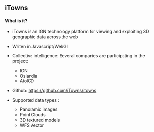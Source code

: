 ## iTowns

#### What is it?

* iTowns is an IGN technology platform for viewing and exploiting 3D geographic data across the web

* Writen in Javascript/WebGl

* Collective intelligence: Several companies are participating in the project:

	 *  IGN 
	 *  Oslandia
	 *  AtolCD

* Github: https://github.com/iTowns/itowns

* Supported data types : 

    *  Panoramic images
	*  Point Clouds
	*  3D textured models
 	*  WFS Vector
